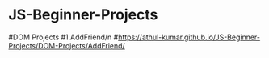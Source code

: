 # JS-Beginner-Projects

#DOM Projects
#1.AddFriend/n
#https://athul-kumar.github.io/JS-Beginner-Projects/DOM-Projects/AddFriend/
